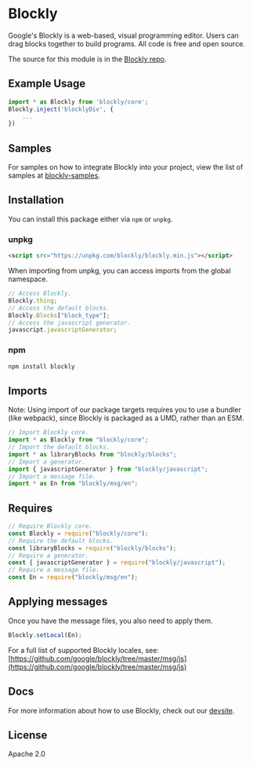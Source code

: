 # Blockly

Google's Blockly is a web-based, visual programming editor. Users can drag
blocks together to build programs. All code is free and open source.

The source for this module is in the [Blockly repo](http://github.com/google/blockly).

## Example Usage

```js
import * as Blockly from 'blockly/core';
Blockly.inject('blocklyDiv', {
    ...
})
```

## Samples

For samples on how to integrate Blockly into your project, view the list of samples at [blockly-samples](https://github.com/google/blockly-samples).

## Installation

You can install this package either via `npm` or `unpkg`.

### unpkg

```html
<script src="https://unpkg.com/blockly/blockly.min.js"></script>
```

When importing from unpkg, you can access imports from the global namespace.

```js
// Access Blockly.
Blockly.thing;
// Access the default blocks.
Blockly.Blocks["block_type"];
// Access the javascript generator.
javascript.javascriptGenerator;
```

### npm

```bash
npm install blockly
```

## Imports

Note: Using import of our package targets requires you to use a bundler (like webpack), since Blockly is packaged as a UMD, rather than an ESM.

```js
// Import Blockly core.
import * as Blockly from "blockly/core";
// Import the default blocks.
import * as libraryBlocks from "blockly/blocks";
// Import a generator.
import { javascriptGenerator } from "blockly/javascript";
// Import a message file.
import * as En from "blockly/msg/en";
```

## Requires

```js
// Require Blockly core.
const Blockly = require("blockly/core");
// Require the default blocks.
const libraryBlocks = require("blockly/blocks");
// Require a generator.
const { javascriptGenerator } = require("blockly/javascript");
// Require a message file.
const En = require("blockly/msg/en");
```

## Applying messages

Once you have the message files, you also need to apply them.

```js
Blockly.setLocal(En);
```

For a full list of supported Blockly locales, see: [https://github.com/google/blockly/tree/master/msg/js](https://github.com/google/blockly/tree/master/msg/js)

## Docs

For more information about how to use Blockly, check out our
[devsite](https://developers.google.com/blockly/guides/overview).

## License

Apache 2.0
